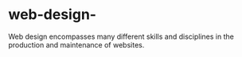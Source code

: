 # web-design-
Web design encompasses many different skills and disciplines in the production and maintenance of websites.
